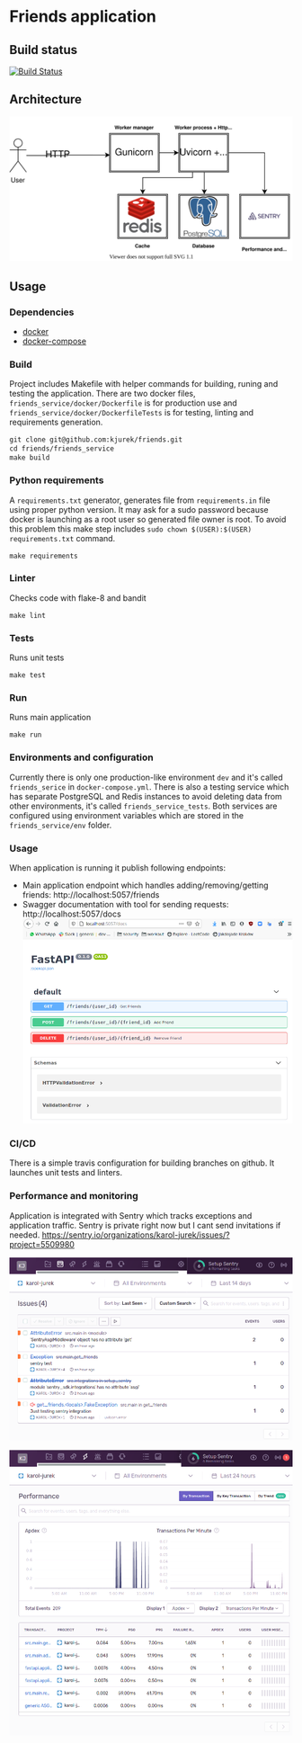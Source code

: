 # Friends application

## Build status
[![Build Status](https://travis-ci.org/kjurek/friends.svg?branch=master)](https://travis-ci.org/kjurek/friends)

## Architecture
![Architecture](./images/friends_architecture.svg)

## Usage

### Dependencies
- [docker](https://docs.docker.com/get-docker)
- [docker-compose](https://docs.docker.com/compose/install)

### Build
Project includes Makefile with helper commands for building, runing and testing the application.
There are two docker files, `friends_service/docker/Dockerfile` is for production use and `friends_service/docker/DockerfileTests` is for testing, linting and requirements generation.

```
git clone git@github.com:kjurek/friends.git
cd friends/friends_service
make build
```

### Python requirements
A `requirements.txt` generator, generates file from `requirements.in` file using proper python version.
It may ask for a sudo password because docker is launching as a root user so generated file owner is root.
To avoid this problem this make step includes `sudo chown $(USER):$(USER) requirements.txt` command.

```
make requirements
```

### Linter
Checks code with flake-8 and bandit

```
make lint
```

### Tests
Runs unit tests

```
make test
```

### Run
Runs main application

```
make run

```

### Environments and configuration
Currently there is only one production-like environment `dev` and it's called `friends_serice` in `docker-compose.yml`.
There is also a testing service which has separate PostgreSQL and Redis instances to avoid deleting data from other environments, it's called `friends_service_tests`.
Both services are configured using environment variables which are stored in the `friends_service/env` folder.

### Usage
When application is running it publish following endpoints:
- Main application endpoint which handles adding/removing/getting friends: http://localhost:5057/friends
- Swagger documentation with tool for sending requests: http://localhost:5057/docs
![API docs](./images/api_docs.png)

### CI/CD
There is a simple travis configuration for building branches on github.
It launches unit tests and linters.

### Performance and monitoring
Application is integrated with Sentry which tracks exceptions and application traffic.
Sentry is private right now but I cant send invitations if needed.
https://sentry.io/organizations/karol-jurek/issues/?project=5509980

![Sentry issues](./images/sentry_issues.png)

![Sentry performance](./images/sentry_performance.png)
